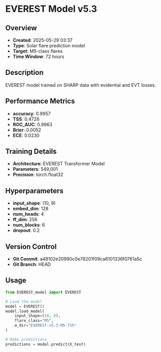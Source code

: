 # EVEREST Model v5.3

## Overview
- **Created**: 2025-05-29 03:37
- **Type**: Solar flare prediction model
- **Target**: M5-class flares
- **Time Window**: 72 hours

## Description
EVEREST model trained on SHARP data with evidential and EVT losses.

## Performance Metrics
- **accuracy**: 0.9957
- **TSS**: 0.4726
- **ROC_AUC**: 0.9963
- **Brier**: 0.0052
- **ECE**: 0.0230


## Training Details
- **Architecture**: EVEREST Transformer Model
- **Parameters**: 549,001
- **Precision**: torch.float32

## Hyperparameters
- **input_shape**: (10, 9)
- **embed_dim**: 128
- **num_heads**: 4
- **ff_dim**: 256
- **num_blocks**: 6
- **dropout**: 0.2

## Version Control
- **Git Commit**: a48102e20990c0e78201f09ca6101336f0761a5c
- **Git Branch**: HEAD

## Usage
```python
from EVEREST_model import EVEREST

# Load the model
model = EVEREST()
model.load_model(
    input_shape=(10, 9),
    flare_class="M5",
    w_dir="EVEREST-v5.3-M5-72h"
)

# Make predictions
predictions = model.predict(X_test)
```
